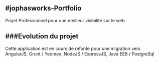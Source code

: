#jophasworks-Portfolio
---
Projet Professionnel pour une meilleur visibilité sur le web

###Evolution du projet
---
Cette application est en cours de refonte pour une migration vers AngularJS, Grunt / Yeoman, NodeJS / ExpressJS, Java EE8 / PostgreSql
